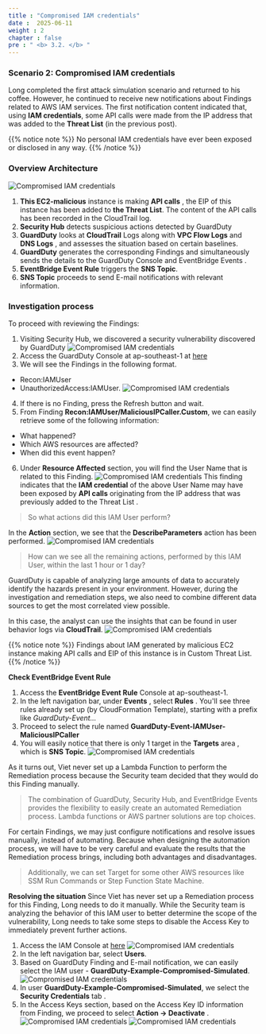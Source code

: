 ```yaml
---
title : "Compromised IAM credentials"
date :  2025-06-11
weight : 2 
chapter : false
pre : " <b> 3.2. </b> "
---
```

### Scenario 2: Compromised IAM credentials
Long completed the first attack simulation scenario and returned to his coffee. However, he continued to receive new notifications about Findings related to AWS IAM services. The first notification content indicated that, using **IAM credentials**, some API calls were made from the IP address that was added to the **Threat List** (in the previous post).

{{% notice note %}}
No personal IAM credentials have ever been exposed or disclosed in any way.
{{% /notice %}}
### Overview Architecture

![Compromised IAM credentials](/images/3.attack/3.2/CompromisedIAMcredentials.png)
1. **This EC2-malicious** instance is making **API calls** , the EIP of this instance has been added to **the Threat List**. The content of the API calls has been recorded in the CloudTrail log.
2. **Security Hub** detects suspicious actions detected by GuardDuty
3. **GuardDuty** looks at **CloudTrail** Logs along with **VPC Flow Logs** and **DNS Logs** , and assesses the situation based on certain baselines.
4. **GuardDuty** generates the corresponding Findings and simultaneously sends the details to the GuardDuty Console and EventBridge Events .
5. **EventBridge Event Rule** triggers the **SNS Topic**.
6. **SNS Topic** proceeds to send E-mail notifications with relevant information.

### Investigation process
To proceed with reviewing the Findings:
1. Visiting Security Hub, we discovered a security vulnerability discovered by GuardDuty
![Compromised IAM credentials](/images/3.attack/3.2/hub.png)
2. Access the GuardDuty Console at ap-southeast-1 at [here](https://ap-southeast-1.console.aws.amazon.com/guardduty/home?region=ap-southeast-1#/)
3. We will see the Findings in the following format.
- Recon:IAMUser
- UnauthorizedAccess:IAMUser.
![Compromised IAM credentials](/images/3.attack/3.2/1.png)
4. If there is no Finding, press the Refresh button and wait.
5. From Finding **Recon:IAMUser/MaliciousIPCaller.Custom**, we can easily retrieve some of the following information:
- What happened?
- Which AWS resources are affected?
- When did this event happen?
6. Under **Resource Affected** section, you will find the User Name that is related to this Finding. 
![Compromised IAM credentials](/images/3.attack/3.2/2.png)
This finding indicates that the **IAM credential** of the above User Name may have been exposed by **API calls** originating from the IP address that was previously added to the Threat List .

> So what actions did this IAM User perform?

In the **Action** section, we see that the **DescribeParameters** action has been performed.
![Compromised IAM credentials](/images/3.attack/3.2/3.png)
> How can we see all the remaining actions, performed by this IAM User, within the last 1 hour or 1 day?

GuardDuty is capable of analyzing large amounts of data to accurately identify the hazards present in your environment. However, during the investigation and remediation steps, we also need to combine different data sources to get the most correlated view possible.

In this case, the analyst can use the insights that can be found in user behavior logs via **CloudTrail**.
![Compromised IAM credentials](/images/3.attack/3.2/4.png)

{{% notice note %}}
Findings about IAM generated by malicious EC2 instance making API calls and EIP of this instance is in Custom Threat List.
{{% /notice %}}

**Check EventBridge Event Rule**
1. Access the **EventBridge Event Rule** Console at ap-southeast-1.
2. In the left navigation bar, under **Events** , select **Rules** . You'll see three rules already set up (by CloudFormation Template), starting with a prefix like *GuardDuty-Event...*
3. Proceed to select the rule named **GuardDuty-Event-IAMUser-MaliciousIPCaller**
4. You will easily notice that there is only 1 target in the **Targets** area , which is **SNS Topic**. 
![Compromised IAM credentials](/images/3.attack/3.2/5.png)

As it turns out, Viet never set up a Lambda Function to perform the Remediation process because the Security team decided that they would do this Finding manually.

> The combination of GuardDuty, Security Hub, and EventBridge Events provides the flexibility to easily create an automated Remediation process. Lambda functions or AWS partner solutions are top choices.

For certain Findings, we may just configure notifications and resolve issues manually, instead of automating. Because when designing the automation process, we will have to be very careful and evaluate the results that the Remediation process brings, including both advantages and disadvantages.

> Additionally, we can set Target for some other AWS resources like SSM Run Commands or Step Function State Machine.

**Resolving the situation**
 Since Viet has never set up a Remediation process for this Finding, Long needs to do it manually. While the Security team is analyzing the behavior of this IAM user to better determine the scope of the vulnerability, Long needs to take some steps to disable the Access Key to immediately prevent further actions.

1. Access the IAM Console at [here](https://us-east-1.console.aws.amazon.com/iam/home?region=ap-southeast-1#/home)
![Compromised IAM credentials](/images/3.attack/3.2/6.png)
2. In the left navigation bar, select **Users**.
3. Based on GuardDuty Finding and E-mail notification, we can easily select the IAM user - **GuardDuty-Example-Compromised-Simulated**.
![Compromised IAM credentials](/images/3.attack/3.2/7.png)
4. In user **GuardDuty-Example-Compromised-Simulated**, we select the **Security Credentials** tab .
5. In the Access Keys section, based on the Access Key ID information from Finding, we proceed to select **Action -> Deactivate** .
![Compromised IAM credentials](/images/3.attack/3.2/8.png)
![Compromised IAM credentials](/images/3.attack/3.2/9.png)


